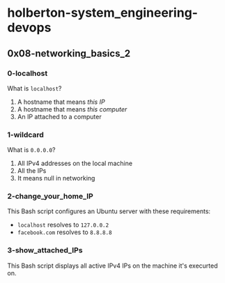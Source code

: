 # holberton-system_engineering-devops
## 0x08-networking_basics_2
### 0-localhost
What is `localhost`?
1. A hostname that means *this IP*
2. A hostname that means *this computer*
3. An IP attached to a computer
### 1-wildcard
What is `0.0.0.0`?
1. All IPv4 addresses on the local machine
2. All the IPs
3. It means null in networking
### 2-change_your_home_IP
This Bash script configures an Ubuntu server with these requirements:
- `localhost` resolves to `127.0.0.2`
- `facebook.com` resolves to `8.8.8.8`
### 3-show_attached_IPs
This Bash script displays all active IPv4 IPs on the machine it's execurted on.
